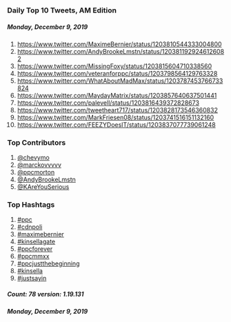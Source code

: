 ### Daily Top 10 Tweets, AM Edition
##### Monday, December 9, 2019
 1) https://www.twitter.com/MaximeBernier/status/1203810544333004800
 2) https://www.twitter.com/AndyBrookeLmstn/status/1203811929246126082
 3) https://www.twitter.com/MissingFoxy/status/1203815604710338560
 4) https://www.twitter.com/veteranforppc/status/1203798564129763328
 5) https://www.twitter.com/WhatAboutMadMax/status/1203787453766733824
 6) https://www.twitter.com/MaydayMatrix/status/1203857640637501441
 7) https://www.twitter.com/palevell/status/1203816439372828673
 8) https://www.twitter.com/tweetheart717/status/1203828173546360832
 9) https://www.twitter.com/MarkFriesen08/status/1203741516151132160
10) https://www.twitter.com/FEEZYDoesIT/status/1203837077739061248

### Top Contributors
  1) [@chevymo](https://www.twitter.com/chevymo)
  2) [@marckovvvvv](https://www.twitter.com/marckovvvvv)
  3) [@ppcmorton](https://www.twitter.com/ppcmorton)
  4) [@AndyBrookeLmstn](https://www.twitter.com/AndyBrookeLmstn)
  5) [@KAreYouSerious](https://www.twitter.com/KAreYouSerious)


### Top Hashtags

  1) [#ppc](https://www.twitter.com/hashtag/ppc)
  2) [#cdnpoli](https://www.twitter.com/hashtag/cdnpoli)
  3) [#maximebernier](https://www.twitter.com/hashtag/maximebernier)
  4) [#kinsellagate](https://www.twitter.com/hashtag/kinsellagate)
  5) [#ppcforever](https://www.twitter.com/hashtag/ppcforever)
  6) [#ppcmmxx](https://www.twitter.com/hashtag/ppcmmxx)
  7) [#ppcjustthebeginning](https://www.twitter.com/hashtag/ppcjustthebeginning)
  8) [#kinsella](https://www.twitter.com/hashtag/kinsella)
  9) [#justsayin](https://www.twitter.com/hashtag/justsayin)

##### Count: 78	version: 1.19.131
##### Monday, December 9, 2019

